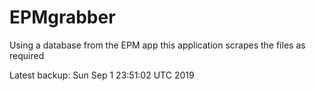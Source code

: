 # EPMgrabber
Using a database from the EPM app this application scrapes the files as required


Latest backup: Sun Sep 1 23:51:02 UTC 2019
